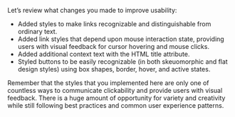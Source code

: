 Let’s review what changes you made to improve usability:

- Added styles to make links recognizable and distinguishable from ordinary text.
- Added link styles that depend upon mouse interaction state, providing users with visual feedback for cursor hovering and mouse clicks.
- Added additional context text with the HTML title attribute.
- Styled buttons to be easily recognizable (in both skeuomorphic and flat design styles) using box shapes, border, hover, and active states.

Remember that the styles that you implemented here are only one of countless ways to communicate clickability and provide users with visual feedback. There is a huge amount of opportunity for variety and creativity while still following best practices and common user experience patterns.
